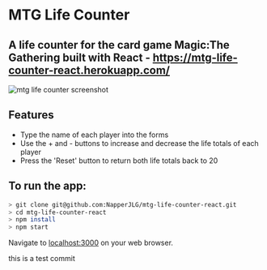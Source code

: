 # MTG Life Counter

## A life counter for the card game Magic:The Gathering built with React - https://mtg-life-counter-react.herokuapp.com/

![mtg life counter screenshot](https://user-images.githubusercontent.com/19416471/62164421-4af81180-b314-11e9-8e20-8d1badcf8a99.JPG)

## Features

- Type the name of each player into the forms
- Use the + and - buttons to increase and decrease the life totals of each player
- Press the 'Reset' button to return both life totals back to 20

## To run the app:

```bash
> git clone git@github.com:NapperJLG/mtg-life-counter-react.git
> cd mtg-life-counter-react
> npm install
> npm start
```
Navigate to [localhost:3000](http://localhost:3000/) on your web browser.

this is a test commit
